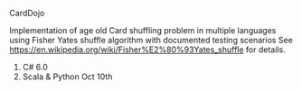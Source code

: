CardDojo

Implementation of age old Card shuffling problem in multiple languages using Fisher Yates shuffle algorithm with documented testing scenarios See https://en.wikipedia.org/wiki/Fisher%E2%80%93Yates_shuffle for details.

1. C# 6.0
2. Scala & Python Oct 10th

  
